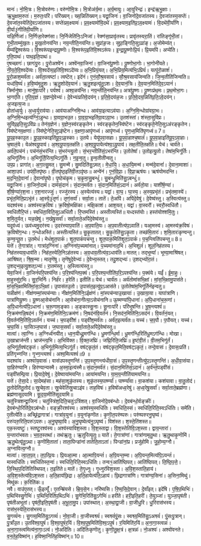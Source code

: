 

  
मानः॑। नो॒मि॒त्रः। मि॒त्रोवरु॑णः। वरु॑णोमि॒त्रः। मि॒त्रोअ॑र्य॒मा। अ॒र्य॒मायुः। आ॒युरिन्द्रः॑। इन्द्र॑ऋ॒भु॒क्षाः। ऋ॒भु॒क्षाम॒रुतः॑। म॒रुतः॒परि॑। परि॑ख्यन्। ख्य॒न्निति॑ख्यन्॥ यद्वा॒जिनः॑। वा॒जिनो॑दे॒वजा॑तस्य। दे॒वजा॑तस्य॒सप्तेः॑। दे॒वजा॑त॒स्येति॑दे॒वऽजा॑तस्य। सप्तेः॑प्रव॒क्ष्यामः॑। प्र॒व॒क्ष्यामो॑वि॒दथे॑। प्र॒व॒क्ष्याम॒इति॑प्र॒ऽव॒क्ष्यामः॑। वि॒दथे॑वी॒र्या॑णि। वी॒र्या३॒॑णीति॑वी॒र्या॑णि॥  
यन्नि॒र्णिजा॑। नि॒र्णिजा॒रेक्ण॑सा। नि॒र्निजेति॑निः॒ऽनिजा॑। रेक्ण॑सा॒प्रावृ॑तस्य। प्रावृ॑तस्यरा॒तिं। रा॑तिङ्गृ॑भी॒तां। गृ॒भी॒ताम्मु॑ख॒तः। मु॒ख॒तोनय॑न्ति। नय॒न्तीति॒नय॑न्ति॥ सुप्रा॑ङ॒जः। सुप्रा॒ङ्गिति॒सुऽप्रा॑ङ्। अ॒जोमेम्य॑त्। मेम्य॑द्वि॒श्वरू॑पः। वि॒श्वरू॑पइन्द्रापू॒ष्णॊः। वि॒श्वरू॑प॒इति॑वि॒श्वऽरू॑पः। इ॒न्द्रा॒पू॒ष्णोःप्रि॒यं। प्रि॒यमपि॑। अप्ये॑ति। ए॒ति॒पाथः॑। पाथ॒इति॒पाथः॑॥  
ए॒षच्छागः॑। छागः॑पु॒रः। पु॒रोअश्वे॑न। अश्वे॑नवा॒जिना॑। वा॒जिना॑पू॒ष्णॊः। पू॒ष्णोभा॒गोः। भा॒गोनी॑यते। नी॒य॒ते॒वि॒श्वदे॑व्यः। वि॒श्वदे॑व्य॒इति॑वि॒श्वऽदे॑व्यः॥ अ॒भि॒प्रियं॒यत्। अ॒भि॒प्रिय॒मित्य॑भि॒ऽप्रियं॑। यत्पु॑रो॒ळाशं॑। पु॒रो॒ळाश॒मर्व॑ता। अर्व॑ता॒त्वष्टा॑। त्वष्टॆत्। इदे॑नं। ए॒नं॒सौ॒श्र॒वसाय॑। सौ॒श्र॒वसाय॑जिन्वति। जि॒न्व॒तीति॑जिन्वति॥  
यध्द॑वि॒ष्यं॑। ह॒वि॒ष्य॑मृ॒तु॒शः। ऋ॒तु॒शोदे॑व॒यानं॑। ऋ॒तु॒शइत्यृ॑तु॒ऽशः। दे॒व॒यानं॒त्रिः। दे॒व॒यान॒मिति॑दे॒व॒ऽयानं॑। त्रिर्मानु॑षाः। मानु॑षाः॒परि॑। पर्यश्वं॑। अश्व॒न्नय॑न्ति। नय॒न्तीति॒नय॑न्ति॥ अत्रा॑पू॒ष्णः। पू॒ष्णःप्र॑थ॒मः। प्र॒थ॒मोभा॒गः। भा॒गए॑ति। ए॒ति॒य॒ज्ञं। य॒ज्ञन्दे॒वेभ्यः॑। दे॒वेभ्यः॑प्रतिवे॒दय॑न्। प्र॒ति॒वे॒दय॑न्न॒जः। प्र॒ति॒वे॒दय॒न्निति॑प्र॒ति॒ऽवे॒दय॑न्। अ॒जइत्य॒जः॥  
होता॑ध्व॒र्युः। अ॒ध्व॒र्युराव॑याः। आव॑याअग्निमि॒न्धः। आव॑या॒इत्याऽव॑याः। अ॒ग्नि॒मि॒न्धोग्रा॑वग्रा॒भः। अ॒ग्नि॒मि॒न्धइत्य॑ग्निं॒ऽइ॒न्धः। ग्रा॒वग्रा॒भउ॒त। ग्रा॒व॒ग्रा॒भइति॑ग्रा॒वऽग्रा॒भः। उ॒तशंस्ता॑। शंस्ता॒सुवि॑प्रः। सुवि॑प्र॒इति॒सुऽवि॑प्रः॥ तेन॑य॒ज्ञेन॑। य॒ज्ञेन॒स्व॑रङ्कृतेन। स्व॑रङ्कृतेन॒स्वि॑ष्टॆन। स्व॑रङ्कृते॒नेति॒सुऽअ॑रङ्कृतेन। स्वि॑ष्टेनव॒क्षणाः॑। स्वि॑ष्टे॒नेति॒सुऽइ॑ष्टॆन। व॒क्षणा॒आपृ॑णध्वं। आपृ॑णध्वं। पृ॒ण॒ध्व॒मिति॑पृणध्वं॥ 7॥  
यू॒प॒व्र॒स्काउ॒त। यू॒प॒व्र॒स्काइति॑यू॒प॒ऽव्र॒स्काः। उ॒तये। येयू॑पवा॒सहाः। यू॒प॒वा॒हाश्च॒षालं॑। यू॒प॒वा॒हाइति॑यू॒प॒ऽवा॒हाः। च॒षालं॒ये। येअ॑श्वयू॒पाय॑। अ॒श्व॒यू॒पाय॒तक्ष॑ति। अ॒श्व॒यू॒पायेत्य॑श्व॒ऽयू॒पाय॑। तक्ष॒तीति॒तक्ष॑ति॥ येच॑। चार्व॑ते। अर्व॑ते॒पच॑नं। पच॑नंसं॒भर॑न्ति। सं॒भर॑न्त्यु॒तो। सं॒भर॒न्तीति॑सं॒ऽभर॑न्ति। उ॒तोतेषां॑। उ॒तोइत्यु॒तो। तेषा॑म॒भिगू॑र्तिः। अ॒भिगू॑र्तिनः। अ॒भिगू॑र्ति॒रित्य॒भिऽगू॑र्तिः। न॒इ॒न्व॒तु। इ॒न्व॒तीती॑न्वतु।  
उप॒प्र। प्रागा॑त्। अ॒गा॒त्सु॒मत्। सु॒मन्मे॑। सु॒मदिति॑सु॒ऽमत्। मे॒धा॒यि॒। अ॒धा॒यि॒मन्म॑। मन्म॑दे॒वानां॑। दे॒वाना॒माशाः॑। आशा॒उप॑। उप॑वी॒तपृ॑ष्ठः। वी॒तपृ॑ष्ठ॒इति॑वी॒तऽपृ॑ष्ठः॥ अन्वे॑नं। ए॒नं॒वि॒प्राः॒। वि॒प्रा॒ऋष॑यः। ऋष॑योमदन्ति। म॒द॒न्ति॒दे॒वानां॑। दे॒वानां॑पृ॒ष्ठे। पृ॒ष्ठेच॑कृम। च॒कृ॒मा॒सु॒बन्धुं॑। सु॒बन्धु॒मिति॑सु॒ऽबन्धुं॑॥  
यद्वा॒जिनः॑। वा॒जिनो॒दाम॑। दाम॑सं॒दानं॑। सं॒दान॒मर्व॑तः। सं॒दान॒मिति॑सं॒ऽदानं॑। अर्व॑तो॒या। याशी॑र्ष॒ण्या॑। शी॒र्ष॒ण्या॑र॒श॒ना। र॒श॒नारज्जुः॑। रज्जु॑रस्य। अ॒स्येत्य॑स्य॥ यद्वा॑। वा॒घ॒। घा॒स्य॒। अ॒स्य॒प्रभृ॑तं। प्रभृ॑तमा॒स्ये॑। प्रभृ॑त॒मिति॒प्रऽभृ॑तं। आ॒स्ये॒३॒॑तृणं॑। तृणं॒सर्वा॑। सर्वा॒ता। ताते॑। ते॒अपि॑। अपि॑दे॒वेषु॑। दे॒वेष्व॑स्तु। अ॒स्वित्य॑स्तु॥  
यदश्व॑स्य। अश्व॑स्यक्र॒विषः॑। क्र॒विषो॒मक्षि॑का। मक्षि॒काश॑। आश॒यत्। यद्वा॑। वा॒स्वरौ॑। स्वरौ॒स्वधि॑तौ। स्वधि॑तौरि॒प्तं। स्वधि॑ता॒विति॒सुऽअधि॑तौ। रि॒प्तमस्ति॑। अस्तीत्यस्ति॑॥ यध्दस्त॑योः। हस्त॑योश्शमि॒तुः। श॒मि॒तुर्यत्। यन्न॒खेषु॑। न॒खेषु॒सर्वा॑। सर्वा॒ताते॒अपि॑दे॒वेष्व॑स्तु॥  
यदूव॑ध्यं। ऊव॑ध्यमु॒दर॑स्य। उ॒दर॑स्याप॒वाति॑। अ॒प॒वाति॒यः। अ॒प॒वातीत्य॑प॒ऽवाति॑। यआ॒मस्य॑। आ॒मस्य॑क्र॒विषः॑। क्र॒विषो॑ग॒न्धः। ग॒न्धोअस्ति॑। अस्तीत्यस्ति॑॥ सु॒कृ॒तातत्। सु॒कृ॒तेति॑सु॒ऽकृ॒ता। तच्छ॑मि॒तारः॑। श॒मि॒तारः॑कृण्वन्तु। कृ॒ण्व॒न्तू॒त। उ॒तमेधं॑। मेधं॑शृ॒त॒पाकं॑। शृ॒त॒पाकं॑पचन्तु। शृ॒त॒पाक॒मिति॑शृ॒त॒ऽपाकं॑। प॒च॒न्त्विति॑पचन्तु॥ 8॥  
यत्ते॑। ते॒गात्रा॑त्। गात्रा॑द॒ग्निना॑। अ॒ग्निना॑प॒च्यमा॑नात्। प॒च्यमा॑नाद॒भि। अ॒भिशूलं॑। शूलं॒निह॑तस्य। निह॑तस्याव॒धाव॑ति। निह॑त॒स्येति॒निऽह॑तस्य। अ॒व॒धाव॒तीत्य॑व॒ऽधाव॑ति॥ मातत्। तद्भूम्यां॑। भूम्या॒माश्रि॑षत्। आश्रि॑षत्। श्रि॒ष॒न्मा। मातृणॆ॑षु। तृणॆ॑षुदे॒वेभ्यः॑। दे॒वेभ्य॒स्तत्। तदु॒शद्भ्यः॑। उ॒शद्भ्यो॑रा॒तं। उ॒शद्भ्य॒इत्यु॒शत्ऽभ्यः॑। रा॒तम॑स्तु। अ॒स्त्वित्य॑स्तु॥  
येवा॒जिनं॑। वा॒जिनं॑परि॒पश्य॑न्ति। प॒रि॒श्य॑न्तिप॒क्वं। प॒रि॒पश्य॒न्तीति॑प॒रि॒ऽपश्य॑न्ति। प॒क्वंये। यईं॑। ई॒मा॒हुः। मा॒हुस्सु॑र॒भिः। सु॒र॒भिर्निः। निर्ह॑र। ह॒रेति॑। इतीति॑॥ येच॑। चार्व॑तः। अर्व॑तोमांसभि॒क्षां। मां॒स॒भि॒क्षामु॒पास॑ते। मां॒स॒भि॒क्षामिति॑मां॒स॒ऽभि॒क्षां। उ॒पास॑तउ॒तो। उ॒पास॑त॒इत्यु॑प॒ऽआस॑ते। उ॒तोतेषा॑म॒भिगू॑र्तिर्नइन्वतु॥  
यन्नीक्ष॑णं। नीक्ष॑णम्मां॒स्पच॑न्याः। नीक्ष॑ण॒मिति॑नि॒ऽईक्ष॑णं। मां॒स्पच॑न्याउ॒खायाः॑। उ॒खाया॒या। यापा॑त्राणि। पात्रा॑णियू॒ष्णः। यू॒ष्णआ॒सेच॑नानि। आ॒सेच॑ना॒नीत्या॒ऽसेच॑नानि॥ ऊ॒ष्मण्या॑पि॒धाना॑। अ॒पि॒धाना॑च॒रू॒णां। अ॒पि॒धानेत्य॑पि॒ऽधाना॑। च॒रू॒णाम॒ङ्काः। अ॒ङ्कास्सू॒नाः। सू॒नाःपरि॑। परि॑भूषन्ति। भू॒ष॒न्त्यश्वं॑॥  
नि॒क्रम॑णन्नि॒षद॑नं। नि॒क्रम॑ण॒मिति॑नि॒ऽक्रम॑णं। नि॒षद॑नंवि॒वर्त॑नं। नि॒सद॑न॒मिति॑नि॒ऽसद॑नं। वि॒वर्त॑नं॒यत्। वि॒वर्तन॑मि॒ति॑वि॒ऽवर्त॑नं। यच्च॑। च॒पड्वी॑शं। पड्वी॑श॒मर्व॑तः। अर्व॑त॒इत्यर्व॑तः॥ यच्च॑। च॒प॒पौ। प॒पौयत्। यच्च॑। च॒घा॒सिं। घा॒सिञ्ज॒घास॑। ज॒घास॒सर्वा॑। सर्वा॒ताते॒अपि॑दे॒वेष्व॑स्तु॥  
मात्वा॑। त्वा॒ग्निः। अ॒ग्निर्ध्व॑नयीत्। ध्व॒न॒यीध्दू॒मग॑न्धिः। धू॒मग॑न्धि॒र्मा। धू॒मग॑न्धि॒रिति॑धू॒मऽग॑न्धिः। मोखा। उ॒खाभ्राज॑न्ती। भ्राज॑न्त्य॒भि। अ॒भिवि॑क्त। वि॒क्त॒जघ्रिः॑। जघ्रि॒रिति॒जघ्रिः॑॥ इ॒ष्टंवी॒तं। वी॒तम॒भिगू॑र्तं। अ॒भिगू॑र्तं॒वष॑ट्कृतं। अ॒भिगू॑र्त॒मित्य॒भिऽगू॑र्तं। वष॑ट्कृतं॒तं। वष॑ट्कृत॒मिति॒वष॑ट्ऽकृतं॒। तन्दे॒वासः॑। दे॒वासः॒प्रति॑। प्रति॑गृभ्णन्ति। गृ॒भ्ण॒न्त्यश्वं॑। अश्व॒मित्यश्वं॑॥9 ॥  
यदश्वा॑य। अश्वा॑य॒वासः॑। वास॑उपस्तृ॒णन्ति॑। उ॒प॒स्तृ॒णन्त्य॑धीवा॒सं। उ॒प॒स्तृ॒णन्तीत्यु॑प॒ऽस्तृ॒णन्ति॑। अ॒धी॒वा॒संया। या॒हिर॑ण्यानि। हिर॑ण्यान्यस्मै। अ॒स्मा॒इत्य॑स्मै॥ सं॒दान॒मर्व॑तं। सं॒दान॒मिति॑सं॒ऽदानं॑। अ॒र्व॑न्तं॒पड्वी॑सं। पड्वी॑सम्प्रि॒या। प्रि॒यादे॒वेषु॑। दे॒वेष्वाया॑मयन्ति। आया॑मयन्ति। या॒म॒य॒न्तीति॑यामयन्ति॥  
यत्ते॑। ते॒सा॒दे। सा॒देमह॑सा। मह॑सा॒शूकृ॑तस्य। शूकृ॑तस्य॒पार्ष्ण्या॑। पार्ष्ण्या॑वा। वा॒कश॑या। कश॑यावा। वा॒तु॒तोद॑। तु॒तोदेति॑तु॒तोद॑॥ स्रु॒चेव॒ता। स्रु॒चेवेति॑स्रु॒चाऽइ॑व। ताह॒विषः॑। ह॒विषो॑अध्व॒रेषु॑। अ॒ध्व॒रेषु॒सर्वा॑। सर्वा॒ताते॒ब्रह्म॑णा। ब्रह्म॑णासूदयामि। सू॒द॒या॒मीति॑सूदयामि॥  
चतु॑स्त्रिशन्द्वा॒जिनः॑। चतु॑स्त्रिंश॒दिति॒चतुः॑ऽत्रिंशत्। वा॒जिनो॑दे॒वब॑न्धोः। दे॒वब॑न्धो॒र्वङ्क्रीः॑। दे॒वब॑न्धो॒रिति॑दे॒वऽब॑न्धोः। वङ्क्री॒रश्व॑स्य। अश्व॑स्य॒स्वधि॑तिः। स्वधि॑ति॒स्सं। स्वधि॑ति॒रिति॒स्वऽधि॑तिः। समे॑ति। ए॒तीत्ये॑ति॥ अच्छ्रि॑द्रा॒गात्रा॑। गात्रा॑व॒युना॑। व॒युना॑कृणॊत। कृ॒णॊ॒त॒परु॑ष्परुः। परु॑ष्परुरनु॒घृष्य॑। परुः॑परु॒रिति॒परुः॑ऽपरुः। अ॒नु॒घृष्या॒वि। अ॒नु॒घृष्येत्य॑नु॒ऽघृष्य॑। विश॑स्त। श॒स्ते॒ति॑शस्त॥  
एक॒स्त्वष्टुः॑। स्तष्टु॒रश्व॑स्य। अश्व॑स्याविश॒स्ता। वि॒श॒स्ताद्वा। वि॒श॒स्तेति॑वि॒ऽश॒स्ता। द्वाय॒न्तारा॑। य॒न्तारा॑भवतः। भ॒व॒त॒स्तथा॑। तथ॑ऋ॒तुः। ऋ॒तुरित्यृ॒तुः॥ याते॑। ते॒गात्रा॑णां। गात्रा॑णामृतु॒था। ऋ॒तु॒थाकृ॒णॊमि॑। ऋ॒तु॒थेत्यृ॑तु॒ऽथा। कृ॒णॊमि॒ताता॑। ताता॒पिन्डा॑नां तातेति॒ताऽता॑। पिन्डा॑नां॒प्र। प्रजु॑होमि। जु॒हो॒म्य॒ग्नौ। अ॒ग्नावित्य॒ग्नौ॥  
मात्वा॑। त्वा॒त॒प॒त्। त॒प॒त्प्रि॒यः। प्रि॒यआ॒त्मा। आ॒त्मापि॒यन्तं॑। अ॒पि॒यन्त॒म्मा। अ॒पि॒यन्त॒मित्य॑पि॒ऽयन्तं॑। मास्वधि॑तिः। स्वधि॑तिस्त॒न्वः॑। स्वधि॑ति॒रिति॒स्वऽधि॑तिः। तन्व१॒॑आति॑ष्ठिपत्। आति॑ष्ठिपत्। ति॒ष्ठि॒प॒त्ते॒। ति॒स्थि॒प॒दिति॑तिस्थिपत्। त॒इति॑ते॥ माते॑। ते॒गृ॒ध्नुः। गृ॒ध्नुर॑विश॒स्ता। अ॒वि॒श॒स्ताति॒हाय॑। अ॒वि॒श॒स्तेत्य॑वि॒ऽश॒स्ता। अ॒ति॒हाय॑छि॒द्रा। अ॒ति॒हायेत्य॑ति॒ऽहाय॑। छि॒द्रागात्रा॑णि। गात्रा॑ण्य॒सिना॑। अ॒सिना॒मिथु॑। मिथू॑कः। क॒रिति॑कः॥  
नवै। वाउ॑ए॒तत्। ऊँ॒इत्यूँ॑। ए॒तन्म्रि॑यसे। म्रि॒य॒से॒न। नरि॑ष्यसि। रि॒ष्य॒सि॒दे॒वान्। दे॒वाँइत्। इदे॑षि। ए॒षि॒प॒थिभिः॑। प॒थिभि॑स्सु॒गेभिः॑। प॒थिभि॒रिति॑प॒थिऽभिः॑। सु॒गेभि॒रिति॑सु॒ऽगेभिः॑॥ हरी॑ते। हरी॒इति॒हरी॑। ते॒युञ्जा॑। युञ्जा॒पृष॑ती। पृष॑तीअभूतां। पृष॑ती॒इति॒पृष॑ती। अ॒भू॒ता॒मु॒प। उपा॑स्थात्। अ॒स्था॒द्वा॒जी। वा॒जीधु॒रि। धु॒रिरास॑भस्य। रास॑भ॒स्येति॒रास॑भस्य॥  
सु॒गव्यं॑नः। सु॒गव्य॒मिति॑सु॒ऽगव्यं॑। नो॒वा॒जी। वा॒जीस्वश्व्यं॑। स्वश्व्यं॑पुं॒सः। स्वश्व्य॒मिति॑सु॒ऽअश्व्यं॑। पुं॒सःपु॒त्रान्। पु॒त्राँउ॒त। उ॒तवि॑श्वा॒पुषं॑। वि॒श्वा॒पुषं॑र॒यिं। वि॒श्व॒पुष॒मिति॑वि॒श्व॒ऽपुषं॑। र॒यिमिति॑र॒यिं॥ अ॒ना॒गा॒स्त्वन्नः॑। अ॒ना॒गा॒स्त्वमित्य॑ना॒गाः॒ऽत्वं। नो॒अदि॑तिः। अदि॑तिःकृणॊतु। कृ॒णॊ॒तु॒क्ष॒त्रं। क्ष॒त्रन्नः॑। नो॒अश्वः॑। अश्वो॑वनते। व॒न॒ते॒ह॒विष्मा॑न्। ह॒विष्मा॒निति॑ह॒विष्मा॑न्॥ 10॥  
